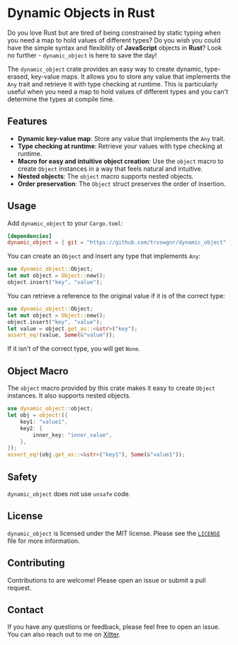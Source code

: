# Dynamic Objects in Rust

Do you love Rust but are tired of being constrained by static typing when you need a map to hold values of different types? Do you wish you could have the simple syntax and flexibility of **JavaScript** objects in **Rust**? Look no further - `dynamic_object` is here to save the day!

The `dynamic_object` crate provides an easy way to create dynamic, type-erased, key-value maps. It allows you to store any value that implements the `Any` trait and retrieve it with type checking at runtime. This is particularly useful when you need a map to hold values of different types and you can't determine the types at compile time.

## Features

- **Dynamic key-value map**: Store any value that implements the `Any` trait.
- **Type checking at runtime**: Retrieve your values with type checking at runtime.
- **Macro for easy and intuitive object creation**: Use the `object` macro to create `Object` instances in a way that feels natural and intuitive.
- **Nested objects**: The `object` macro supports nested objects.
- **Order preservation**: The `Object` struct preserves the order of insertion.

## Usage

Add `dynamic_object` to your `Cargo.toml`:

```toml
[dependencies]
dynamic_object = { git = "https://github.com/trvswgnr/dynamic_object" }
```

You can create an `Object` and insert any type that implements `Any`:

```rust
use dynamic_object::Object;
let mut object = Object::new();
object.insert("key", "value");
```

You can retrieve a reference to the original value if it is of the correct type:

```rust
use dynamic_object::Object;
let mut object = Object::new();
object.insert("key", "value");
let value = object.get_as::<&str>("key");
assert_eq!(value, Some(&"value"));
```

If it isn't of the correct type, you will get `None`.

## Object Macro

The `object` macro provided by this crate makes it easy to create `Object` instances. It also supports nested objects.

```rust
use dynamic_object::object;
let obj = object!({
    key1: "value1",
    key2: {
        inner_key: "inner_value",
    },
});
assert_eq!(obj.get_as::<&str>("key1"), Some(&"value1"));
```

## Safety

`dynamic_object` does not use `unsafe` code.

## License

`dynamic_object` is licensed under the MIT license. Please see the [`LICENSE`](LICENSE) file for more information.

## Contributing

Contributions to are welcome! Please open an issue or submit a pull request.

## Contact

If you have any questions or feedback, please feel free to open an issue. You can also reach out to me on [Xitter](https://twitter.com/techsavvytravvy).
